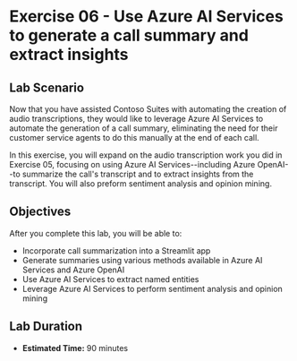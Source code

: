 # Exercise 06 - Use Azure AI Services to generate a call summary and extract insights

## Lab Scenario

Now that you have assisted Contoso Suites with automating the creation of audio transcriptions, they would like to leverage Azure AI Services to automate the generation of a call summary, eliminating the need for their customer service agents to do this manually at the end of each call.

In this exercise, you will expand on the audio transcription work you did in Exercise 05, focusing on using Azure AI Services--including Azure OpenAI--to summarize the call's transcript and to extract insights from the transcript. You will also preform sentiment analysis and opinion mining.

## Objectives

After you complete this lab, you will be able to:

* Incorporate call summarization into a Streamlit app
* Generate summaries using various methods available in Azure AI Services and Azure OpenAI
* Use Azure AI Services to extract named entities
* Leverage Azure AI Services to perform sentiment analysis and opinion mining

## Lab Duration

* **Estimated Time:** 90 minutes
